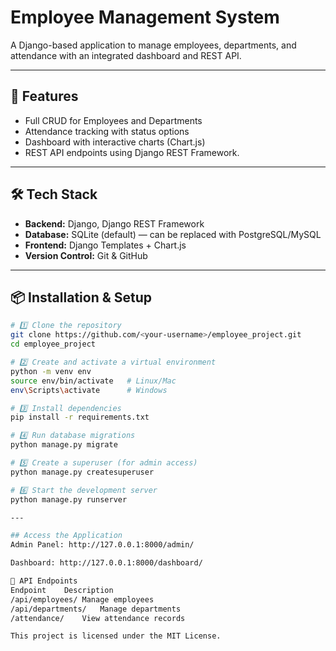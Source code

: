 # Employee Management System

A Django-based application to manage employees, departments, and attendance with an integrated dashboard and REST API.

---

## 🚀 Features
- Full CRUD for Employees and Departments
- Attendance tracking with status options
- Dashboard with interactive charts (Chart.js)
- REST API endpoints using Django REST Framework.

---

## 🛠 Tech Stack
- **Backend:** Django, Django REST Framework  
- **Database:** SQLite (default) — can be replaced with PostgreSQL/MySQL  
- **Frontend:** Django Templates + Chart.js  
- **Version Control:** Git & GitHub  

---

## 📦 Installation & Setup

```bash
# 1️⃣ Clone the repository
git clone https://github.com/<your-username>/employee_project.git
cd employee_project

# 2️⃣ Create and activate a virtual environment
python -m venv env
source env/bin/activate   # Linux/Mac
env\Scripts\activate      # Windows

# 3️⃣ Install dependencies
pip install -r requirements.txt

# 4️⃣ Run database migrations
python manage.py migrate

# 5️⃣ Create a superuser (for admin access)
python manage.py createsuperuser

# 6️⃣ Start the development server
python manage.py runserver

---

## Access the Application
Admin Panel: http://127.0.0.1:8000/admin/

Dashboard: http://127.0.0.1:8000/dashboard/

📡 API Endpoints
Endpoint	Description
/api/employees/	Manage employees
/api/departments/	Manage departments
/attendance/	View attendance records

This project is licensed under the MIT License.
